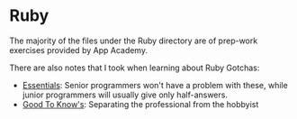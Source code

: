 # Ruby

The majority of the files under the Ruby directory are of prep-work exercises
provided by App Academy.

There are also notes that I took when learning about Ruby Gotchas:

* [Essentials](/essentials.md): Senior programmers won't have a problem
with these, while junior programmers will usually give only half-answers.
* [Good To Know's](/good_to_know.md): Separating the professional
from the hobbyist
